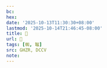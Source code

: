 ```yaml
---
bc:
hex:
date: '2025-10-13T11:30:30+08:00'
lastmod: '2025-10-14T21:46:45-08:00'
title: 󰦅
url: 󰦅
tags: [蜘, 鼅]
src: GHZR, DCCV
note:
---
```

